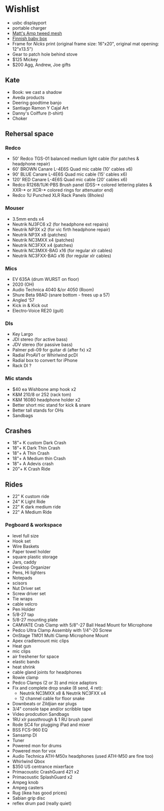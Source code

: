 # Wishlist

- usbc displayport
- portable charger
- [Matt's Amp tweed mesh](https://nextgenguitars.ca/categories/cab-case-parts/grill-cloth-piping.html)
- [Finnish baby box](https://www.finnishbabybox.com/en/)
- Frame for _Nicks_ print (original frame size: 16"x20", original mat opening: 12"x13.5")
- Gear to patch hole behind stove
- $125 Mickey
- $200 Agg, Andrew, Joe gifts

## Kate

- Book: we cast a shadow
- Aveda products
- Deering goodtime banjo
- Santiago Ramon Y Cajal Art
- Danny's Coiffure (t-shirt)
- Choker

## Rehersal space

### Redco

- 50' Redco TGS-01 balanced medium light cable (for patches & headphone repair)
- 60' BROWN Canare L-4E6S Quad mic cable (10' cables x6)
- 90' BLUE Canare L-4E6S Quad mic cable (15' cables x6)
- 120' RED Canare L-4E6S Quad mic cable (20' cables x6)
- Redco R1268/1UK-PBS Brush panel (DSS-* colored lettering plates & XXR-* or XCR-* colored rings for attenuator end)
- Redco 1U Punched XLR Rack Panels (8holes)

### Mouser

- 3.5mm ends x4
- Neutrik NJ3FC6 x2 (for headphone ext repairs)
- Neutrik NP3X x2 (for vic firth headphone repair)
- Neutrik NP3X x8 (patches)
- Neutrik NC3MXX x4 (patches)
- Neutrik NC3FXX x4 (patches)
- Neutrik NC3MXX-BAG x16 (for regular xlr cables)
- Neutrik NC3FXX-BAG x16 (for regular xlr cables)

### Mics

- EV 635A (drum WURST on floor)
- 2020 (OH)
- Audio Technica 4040 &/or 4050 (Room)
- Shure Beta 98AD (snare bottom - frees up a 57)
- Angled '57
- Kick in & Kick out
- Electro-Voice RE20 (guit)

### DIs

- Key Largo
- JDI stereo (for active bass)
- JDV stereo (for passive bass)
- Palmer pdi-09 for guitar di (after fx) x2
- Radial ProAV1 or Whirlwind pcDI
- Radial box to convert for iPhone
- Rack DI ?

### Mic stands

- $40 ea Wishbone amp hook x2
- K&M 210/8 or 252 (rack tom)
- K&M 16080 headphone holder x2
- Better short mic stand for kick & snare
- Better tall stands for OHs
- Sandbags

## Crashes

- 18"+ K custom Dark Crash
- 18"+ K Dark Thin Crash
- 18"+ A Thin Crash
- 18"+ A Medium thin Crash
- 18"+ A Adevis crash
- 20"+ K Crash Ride

## Rides

- 22" K custom ride
- 24" K Light Ride
- 22" K dark medium ride
- 22" A Medium Ride

### Pegboard & workspace

- level full size
- Hook set
- Wire Baskets
- Paper towel holder
- square plastic storage
- Jars, caddy
- Desktop Organizer
- Pens, Hi lighters
- Notepads
- scisors
- Nut Driver set
- Screw driver set
- Tie wraps
- cable velcro
- Pen Holder
- 5/8-27 tap
- 5/8-27 mounting plate
- CAMVATE Crab Clamp with 5/8"-27 Ball Head Mount for Microphone
- Pedco Ultra Clamp Assembly with 1/4"-20 Screw
- OnStage TMO1 Multi Clamp Microphone Mount
- Apex cradlemount mic clips
- Heat gun
- mic clips
- air freshener for space
- elastic bands
- heat shrink
- cable gland joints for headphones
- Rowie clamp
- Pedco Clamps (2 or 3) and mice adaptors
- Fix and complete drop snake (8 send, 4 ret):
  - Neutrik NC3MXX x8 & Neutrik NC3FXX x4
  - 12 channel cable for floor snake
- Downbeats or Zildjian ear plugs
- 3/4" console tape and/or scribble tape
- Video prodcution Sandbags
- 1RU xlr passthrough & 1 RU brush panel
- Rode SC4 for plugging iPad and mixer
- BSS FCS-960 EQ
- Sansamp DI
- Tuner
- Powered mon for drums
- Powered mon for vox
- Audio Technica ATH-M50x headphones (used ATH-M50 are fine too)
- Whirlwind Qbox
- $350 US centrance mixerface
- Primacoustic CrashGuard 421 x2
- Primacoustic SplashGuard x2
- Ampeg knob
- Ampeg casters
- Rug (ikea has good prices)
- Sabian grip disc
- reflex drum pad (really quiet)
